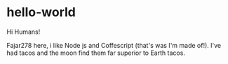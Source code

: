 # hello-world

Hi Humans!

Fajar278 here, i like Node js and Coffescript (that's was I'm made of!).
I've had tacos and the moon find them far superior to Earth tacos.
